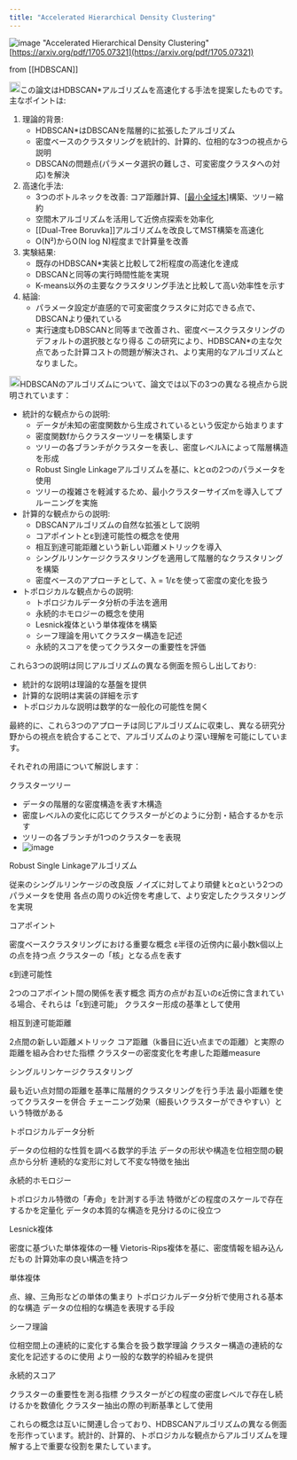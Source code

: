 ```yaml
---
title: "Accelerated Hierarchical Density Clustering"
---
```


![image](https://gyazo.com/bf5a96aabb558db383ae9e08f4b3107e/thumb/1000)
"Accelerated Hierarchical Density Clustering"
[https://arxiv.org/pdf/1705.07321](https://arxiv.org/pdf/1705.07321)

from [[HDBSCAN]]

<img src='https://scrapbox.io/api/pages/nishio/claude/icon' alt='claude.icon' height="19.5"/>この論文はHDBSCAN*アルゴリズムを高速化する手法を提案したものです。主なポイントは:
1. 理論的背景:
    - HDBSCAN*はDBSCANを階層的に拡張したアルゴリズム
    - 密度ベースのクラスタリングを統計的、計算的、位相的な3つの視点から説明
    - DBSCANの問題点(パラメータ選択の難しさ、可変密度クラスタへの対応)を解決
2. 高速化手法:
    - 3つのボトルネックを改善: コア距離計算、[[最小全域木]](MST)構築、ツリー縮約
    - 空間木アルゴリズムを活用して近傍点探索を効率化
    - [[Dual-Tree Boruvka]]アルゴリズムを改良してMST構築を高速化
    - O(N²)からO(N log N)程度まで計算量を改善
3. 実験結果:
    - 既存のHDBSCAN*実装と比較して2桁程度の高速化を達成
    - DBSCANと同等の実行時間性能を実現
    - K-means以外の主要なクラスタリング手法と比較して高い効率性を示す
4. 結論:
    - パラメータ設定が直感的で可変密度クラスタに対応できる点で、DBSCANより優れている
    - 実行速度もDBSCANと同等まで改善され、密度ベースクラスタリングのデフォルトの選択肢となり得る
この研究により、HDBSCAN*の主な欠点であった計算コストの問題が解決され、より実用的なアルゴリズムとなりました。

<img src='https://scrapbox.io/api/pages/nishio/claude/icon' alt='claude.icon' height="19.5"/>HDBSCANのアルゴリズムについて、論文では以下の3つの異なる視点から説明されています：
- 統計的な観点からの説明:
    - データが未知の密度関数から生成されているという仮定から始まります
    - 密度関数fからクラスターツリーを構築します
    - ツリーの各ブランチがクラスターを表し、密度レベルλによって階層構造を形成
    - Robust Single Linkageアルゴリズムを基に、kとαの2つのパラメータを使用
    - ツリーの複雑さを軽減するため、最小クラスターサイズmを導入してプルーニングを実施
- 計算的な観点からの説明:
    - DBSCANアルゴリズムの自然な拡張として説明
    - コアポイントとε到達可能性の概念を使用
    - 相互到達可能距離という新しい距離メトリックを導入
    - シングルリンケージクラスタリングを適用して階層的なクラスタリングを構築
    - 密度ベースのアプローチとして、λ = 1/εを使って密度の変化を扱う
- トポロジカルな観点からの説明:
    - トポロジカルデータ分析の手法を適用
    - 永続的ホモロジーの概念を使用
    - Lesnick複体という単体複体を構築
    - シーフ理論を用いてクラスター構造を記述
    - 永続的スコアを使ってクラスターの重要性を評価

これら3つの説明は同じアルゴリズムの異なる側面を照らし出しており:
- 統計的な説明は理論的な基盤を提供
- 計算的な説明は実装の詳細を示す
- トポロジカルな説明は数学的な一般化の可能性を開く

最終的に、これら3つのアプローチは同じアルゴリズムに収束し、異なる研究分野からの視点を統合することで、アルゴリズムのより深い理解を可能にしています。

それぞれの用語について解説します：

クラスターツリー
- データの階層的な密度構造を表す木構造
- 密度レベルλの変化に応じてクラスターがどのように分割・結合するかを示す
- ツリーの各ブランチが1つのクラスターを表現
- ![image](https://gyazo.com/f234268f8f9b67bdb1b0808b04c7c593/thumb/1000)


Robust Single Linkageアルゴリズム


従来のシングルリンケージの改良版
ノイズに対してより頑健
kとαという2つのパラメータを使用
各点の周りのk近傍を考慮して、より安定したクラスタリングを実現


コアポイント


密度ベースクラスタリングにおける重要な概念
ε半径の近傍内に最小数k個以上の点を持つ点
クラスターの「核」となる点を表す


ε到達可能性


2つのコアポイント間の関係を表す概念
両方の点がお互いのε近傍に含まれている場合、それらは「ε到達可能」
クラスター形成の基準として使用


相互到達可能距離


2点間の新しい距離メトリック
コア距離（k番目に近い点までの距離）と実際の距離を組み合わせた指標
クラスターの密度変化を考慮した距離measure


シングルリンケージクラスタリング


最も近い点対間の距離を基準に階層的クラスタリングを行う手法
最小距離を使ってクラスターを併合
チェーニング効果（細長いクラスターができやすい）という特徴がある


トポロジカルデータ分析


データの位相的な性質を調べる数学的手法
データの形状や構造を位相空間の観点から分析
連続的な変形に対して不変な特徴を抽出


永続的ホモロジー


トポロジカル特徴の「寿命」を計測する手法
特徴がどの程度のスケールで存在するかを定量化
データの本質的な構造を見分けるのに役立つ


Lesnick複体


密度に基づいた単体複体の一種
Vietoris-Rips複体を基に、密度情報を組み込んだもの
計算効率の良い構造を持つ


単体複体


点、線、三角形などの単体の集まり
トポロジカルデータ分析で使用される基本的な構造
データの位相的な構造を表現する手段


シーフ理論


位相空間上の連続的に変化する集合を扱う数学理論
クラスター構造の連続的な変化を記述するのに使用
より一般的な数学的枠組みを提供


永続的スコア


クラスターの重要性を測る指標
クラスターがどの程度の密度レベルで存在し続けるかを数値化
クラスター抽出の際の判断基準として使用

これらの概念は互いに関連し合っており、HDBSCANアルゴリズムの異なる側面を形作っています。統計的、計算的、トポロジカルな観点からアルゴリズムを理解する上で重要な役割を果たしています。